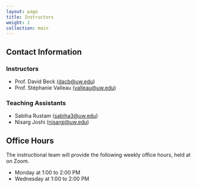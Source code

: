 ```yaml
---
layout: page
title: Instructors
weight: 1
collection: main
---
```


## Contact Information

### Instructors

- Prof. David Beck (dacb@uw.edu)
- Prof. Stéphanie Valleau (valleau@uw.edu)

### Teaching Assistants

- Sabiha Rustam (sabiha3@uw.edu)
- Nisarg Joshi (nisargj@uw.edu)


## Office Hours

The instructional team will provide the following weekly office hours, held at on Zoom.

- Monday at 1:00 to 2:00 PM
- Wednesday at 1:00 to 2:00 PM
